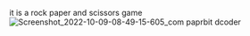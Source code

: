 it is a rock paper and scissors game![Screenshot_2022-10-09-08-49-15-605_com paprbit dcoder](https://user-images.githubusercontent.com/105304169/194736230-b4659b24-d37b-4f2e-bd3d-20834329cff8.jpg)
